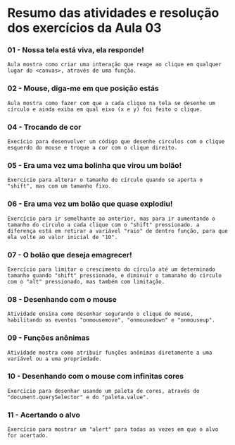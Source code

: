 # Resumo das atividades e resolução dos exercícios da Aula 03 #

### 01 - Nossa tela está viva, ela responde! ###
    Aula mostra como criar uma interação que reage ao clique em qualquer lugar do <canvas>, através de uma função.


### 02 - Mouse, diga-me em que posição estás ###    
    Aula mostra como fazer com que a cada clique na tela se desenhe um círculo e ainda exiba em qual eixo (x e y) foi feito o clique.


### 04 - Trocando de cor ###
    Execício para desenvolver um código que desenhe circulos com o clique esquerdo do mouse e troque a cor com o clique direito.


### 05 - Era uma vez uma bolinha que virou um bolão! ###
    Exercício para alterar o tamanho do círculo quando se aperta o "shift", mas com um tamanho fixo.


### 06 - Era uma vez um bolão que quase explodiu! ###
    Exercício para ir semelhante ao anterior, mas para ir aumentando o tamanho do circulo a cada clique com o "shift" pressionado. a diferença está em retirar a variável "raio" de dentro função, para que ela volte ao valor inicial de "10".


### 07 - O bolão que deseja emagrecer! ###
    Exercício para limitar o crescimento do círculo até um determinado tamanho quando "shift" pressionado, e diminuir o tamanaho do círculo com o "alt" pressionado, mas também com limitação.


### 08 - Desenhando com o mouse ###
    Atividade ensina como desenhar segurando o clique do mouse, habilitando os eventos "onmousemove", "onmousedown" e "onmouseup".


### 09 - Funções anônimas ###
    Atividade mostra como atribuir funções anônimas diretamente a uma variável ou a uma propriedade.


### 10 - Desenhando com o mouse com infinitas cores ###
    Exercicio para desenhar usando um paleta de cores, através do "document.querySelector" e do "paleta.value".


### 11 - Acertando o alvo ###  
    Exercício para mostrar um "alert" para todas as vezes em que o alvo for acertado.